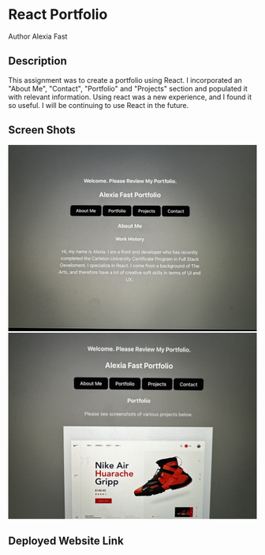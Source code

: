 # React Portfolio

Author Alexia Fast

## Description

This assignment was to create a portfolio using React. I incorporated an "About Me", "Contact", "Portfolio" and "Projects" section and populated it with relevant information. Using react was a new experience, and I found it so useful. I will be continuing to use React in the future. 

## Screen Shots

<img src="images/portfolio1.jpg"></img>
<img src="images/portolio2.jpg"></img>

## Deployed Website Link